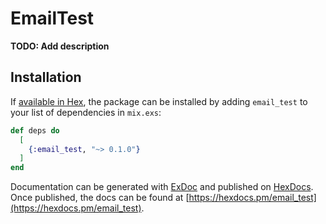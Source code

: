 # EmailTest

**TODO: Add description**

## Installation

If [available in Hex](https://hex.pm/docs/publish), the package can be installed
by adding `email_test` to your list of dependencies in `mix.exs`:

```elixir
def deps do
  [
    {:email_test, "~> 0.1.0"}
  ]
end
```

Documentation can be generated with [ExDoc](https://github.com/elixir-lang/ex_doc)
and published on [HexDocs](https://hexdocs.pm). Once published, the docs can
be found at [https://hexdocs.pm/email_test](https://hexdocs.pm/email_test).

